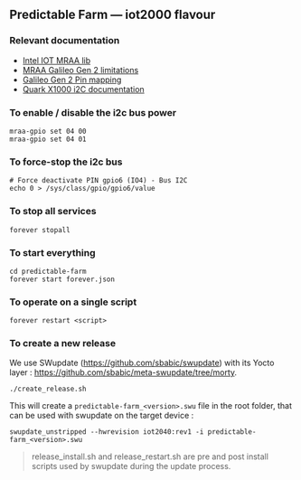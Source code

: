 Predictable Farm — iot2000 flavour
---

### Relevant documentation

  - [Intel IOT MRAA lib](http://iotdk.intel.com/docs/master/mraa/node/classes/i2c.html#method_readWordReg)
  - [MRAA Galileo Gen 2 limitations](https://github.com/intel-iot-devkit/mraa/blob/master/docs/galileorevh.md)
  - [Galileo Gen 2 Pin mapping](https://link.springer.com/chapter/10.1007/978-1-4302-6838-3_14)
  - [Quark X1000 i2C documentation](https://github.com/slavaim/Linux-Intel-Galileo-Gen2-QuarkX1000/tree/master/BSPv1.1.0/linux_v3.8.7/work/Documentation/i2c)

### To enable / disable the i2c bus power

    mraa-gpio set 04 00
    mraa-gpio set 04 01

### To force-stop the i2c bus

    # Force deactivate PIN gpio6 (IO4) - Bus I2C
    echo 0 > /sys/class/gpio/gpio6/value

### To stop all services 

    forever stopall

### To start everything

    cd predictable-farm
    forever start forever.json

### To operate on a single script

    forever restart <script>

### To create a new release

We use SWupdate (https://github.com/sbabic/swupdate) with its Yocto layer : https://github.com/sbabic/meta-swupdate/tree/morty.

    ./create_release.sh

This will create a `predictable-farm_<version>.swu` file in the root folder, that can be used with swupdate on the target device :

    swupdate_unstripped --hwrevision iot2040:rev1 -i predictable-farm_<version>.swu

> release_install.sh and release_restart.sh are pre and post install scripts used by swupdate during the update process.